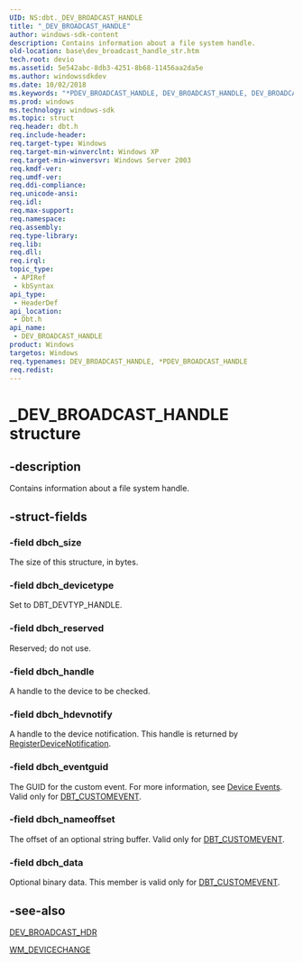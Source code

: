 ```yaml
---
UID: NS:dbt._DEV_BROADCAST_HANDLE
title: "_DEV_BROADCAST_HANDLE"
author: windows-sdk-content
description: Contains information about a file system handle.
old-location: base\dev_broadcast_handle_str.htm
tech.root: devio
ms.assetid: 5e542abc-8db3-4251-8b68-11456aa2da5e
ms.author: windowssdkdev
ms.date: 10/02/2018
ms.keywords: "*PDEV_BROADCAST_HANDLE, DEV_BROADCAST_HANDLE, DEV_BROADCAST_HANDLE structure, PDEV_BROADCAST_HANDLE, PDEV_BROADCAST_HANDLE structure pointer, _DEV_BROADCAST_HANDLE, _win32_dev_broadcast_handle_str, base.dev_broadcast_handle_str, dbt/DEV_BROADCAST_HANDLE, dbt/PDEV_BROADCAST_HANDLE"
ms.prod: windows
ms.technology: windows-sdk
ms.topic: struct
req.header: dbt.h
req.include-header: 
req.target-type: Windows
req.target-min-winverclnt: Windows XP
req.target-min-winversvr: Windows Server 2003
req.kmdf-ver: 
req.umdf-ver: 
req.ddi-compliance: 
req.unicode-ansi: 
req.idl: 
req.max-support: 
req.namespace: 
req.assembly: 
req.type-library: 
req.lib: 
req.dll: 
req.irql: 
topic_type:
 - APIRef
 - kbSyntax
api_type:
 - HeaderDef
api_location:
 - Dbt.h
api_name:
 - DEV_BROADCAST_HANDLE
product: Windows
targetos: Windows
req.typenames: DEV_BROADCAST_HANDLE, *PDEV_BROADCAST_HANDLE
req.redist: 
---
```


# _DEV_BROADCAST_HANDLE structure


## -description


Contains information about a file system handle.


## -struct-fields




### -field dbch_size

The size of this structure, in bytes.


### -field dbch_devicetype

Set to DBT_DEVTYP_HANDLE.


### -field dbch_reserved

Reserved; do not use.


### -field dbch_handle

A handle to the device to be checked.


### -field dbch_hdevnotify

A handle to the device notification. This handle is returned by 
<a href="https://msdn.microsoft.com/82094d95-9af3-4222-9c5e-ce2df9bab5e3">RegisterDeviceNotification</a>.


### -field dbch_eventguid

The GUID for the custom event. For more information, see 
<a href="https://msdn.microsoft.com/c89da4ac-57dd-4d95-ac86-3eb137dee0bc">Device Events</a>.  Valid only for <a href="https://msdn.microsoft.com/6e66fa93-0cd7-4202-83eb-cddc668525ae">DBT_CUSTOMEVENT</a>.


### -field dbch_nameoffset

The offset of an optional string buffer.  Valid only for <a href="https://msdn.microsoft.com/6e66fa93-0cd7-4202-83eb-cddc668525ae">DBT_CUSTOMEVENT</a>.


### -field dbch_data

Optional binary data.  This member is valid only for <a href="https://msdn.microsoft.com/6e66fa93-0cd7-4202-83eb-cddc668525ae">DBT_CUSTOMEVENT</a>.


## -see-also




<a href="https://msdn.microsoft.com/4fc81fcb-b9fe-4016-b639-a43845af2c5f">DEV_BROADCAST_HDR</a>



<a href="https://msdn.microsoft.com/b64a3983-ee75-4199-9778-1e5b7cec59e4">WM_DEVICECHANGE</a>
 

 

